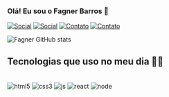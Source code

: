 
### Olá! Eu sou o Fagner Barros 👋

[![Social](https://img.shields.io/badge/LinkedIn-0077B5?style=for-the-badge&logo=linkedin&logoColor=white)](https://www.linkedin.com/in/fagner-barros-96a0a61b3/)
[![Social](https://img.shields.io/badge/Instagram-E4405F?style=for-the-badge&logo=instagram&logoColor=white)](https://www.instagram.com/fagner_barros38/)
[![Contato](https://img.shields.io/badge/Gmail-D14836?style=for-the-badge&logo=gmail&logoColor=white)](mailto:fagnerbarros007@gmail.com)
[![Contato](https://img.shields.io/badge/WhatsApp-25D366?style=for-the-badge&logo=whatsapp&logoColor=white)](https://contate.me/fagnerbarros)

![Fagner GitHub stats](https://github-readme-stats.vercel.app/api?username=Fagner7&show_icons=true&theme=chartreuse-dark)

## Tecnologias que uso no meu dia 👨‍💻

<div style="display: inline_block"><br/>
   <img align="center" alt="html5" src="https://img.shields.io/badge/HTML5-E34F26?style=for-the-badge&logo=html5&logoColor=white"/>
   <img align="center" alt="css3" src="https://img.shields.io/badge/CSS3-1572B6?style=for-the-badge&logo=css3&logoColor=white"/>
    <img align="center" alt="js" src="https://img.shields.io/badge/JavaScript-F7DF1E?style=for-the-badge&logo=javascript&logoColor=black"/>
     <img align="center" alt="react" src="https://img.shields.io/badge/React-20232A?style=for-the-badge&logo=react&logoColor=61DAFB"/>
      <img align="center" alt="node" src="https://img.shields.io/badge/Node.js-43853D?style=for-the-badge&logo=node.js&logoColor=white"/>
</div>
